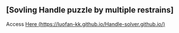 ## [Sovling Handle puzzle by multiple restrains] ##
Access [Here (https://luofan-kk.github.io/Handle-solver.github.io/)](https://luofan-kk.github.io/Handle-solver.github.io/)
